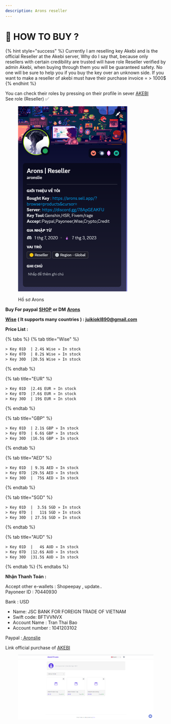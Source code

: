 ```yaml
---
description: Arons reseller
---
```


# 🔑 HOW TO BUY ?

{% hint style="success" %}
Currently I am reselling key Akebi and is the official Reseller at the Akebi server, Why do I say that, because only resellers with certain credibility are trusted will have role Reseller verified by admin Akebi, when buying through them you will be guaranteed safety. No one will be sure to help you if you buy the key over an unknown side. If you want to make a reseller of akebi must have their purchase invoice = > 1000$
{% endhint %}

You can check their roles by pressing on their profile in sever [AKEBI](https://discord.gg/akebi) \
See role (Reseller) ✅

<figure><img src="../.gitbook/assets/Screenshot 2023-10-03 101959.png" alt=""><figcaption><p>Hồ sơ Arons</p></figcaption></figure>

**Buy For paypal** [**SHOP**](https://arons.sell.app/?browse=products\&cursor=) **or DM** [**Arons** ](https://discord.com/users/727853330696634397)

[**Wise**](https://wise.com/invite/dic/tranthaib2) **( It supports many countries ) : juikiokl890@gmail.com**

**Price List :**

{% tabs %}
{% tab title="Wise" %}
```
> Key 01D  | 2.4$ Wise » In stock 
> Key 07D  | 8.2$ Wise » In stock 
> Key 30D  |20.5$ Wise » In stock
```
{% endtab %}

{% tab title="EUR" %}
```
> Key 01D  |2.4$ EUR » In stock
> Key 07D  |7.6$ EUR » In stock
> Key 30D  | 19$ EUR » In stock
```
{% endtab %}

{% tab title="GBP" %}
```
> Key 01D  | 2.1$ GBP » In stock
> Key 07D  | 6.6$ GBP » In stock 
> Key 30D  |16.5$ GBP » In stock
```
{% endtab %}

{% tab title="AED" %}
```
> Key 01D  | 9.3$ AED » In stock 
> Key 07D  |29.5$ AED » In stock
> Key 30D  |  75$ AED » In stock
```
{% endtab %}

{% tab title="SGD" %}
```
> Key 01D  |  3.5$ SGD » In stock 
> Key 07D  |   11$ SGD » In stock
> Key 30D  | 27.5$ SGD » In stock
```
{% endtab %}

{% tab title="AUD" %}
```
> Key 01D  |   4$ AUD » In stock 
> Key 07D  |12.6$ AUD » In stock
> Key 30D  |31.5$ AUD » In stock
```
{% endtab %}
{% endtabs %}

**Nhận Thanh Toán :**&#x20;

Accept other e-wallets : Shopeepay , update..\
Payoneer ID : 70440930

Bank : USD

* Name: JSC BANK FOR FOREIGN TRADE OF VIETNAM
* Swift code: BFTVVNVX
* Account Name : Tran Thai Bao
* Account number : 1041203102

Paypal :[ Aronslie](https://www.paypal.com/paypalme/aronslie)

Link official purchase of [AKEBI](https://akebi.mysellix.io/)

<figure><img src="../.gitbook/assets/Screenshot 2023-10-03 103943.png" alt=""><figcaption></figcaption></figure>
